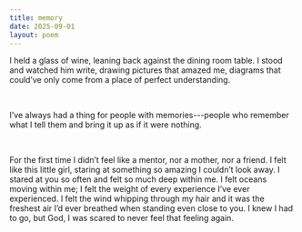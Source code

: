 ```yaml
---
title: memory
date: 2025-09-01
layout: poem
---
```

I held a glass of wine, leaning back against the dining room table. I stood and watched him write, drawing pictures that amazed me, diagrams that could’ve only come from a place of perfect understanding.

<br>

I’ve always had a thing for people with memories---people who remember what I tell them and bring it up as if it were nothing. 

<br>

For the first time I didn’t feel like a mentor, nor a mother, nor a friend. I felt like this little girl, staring at something so amazing I couldn’t look away. I stared at you so often and felt so much deep within me. I felt oceans moving within me; I felt the weight of every experience I’ve ever experienced. I felt the wind whipping through my hair and it was the freshest air I’d ever breathed when standing even close to you. I knew I had to go, but God, I was scared to never feel that feeling again. 
